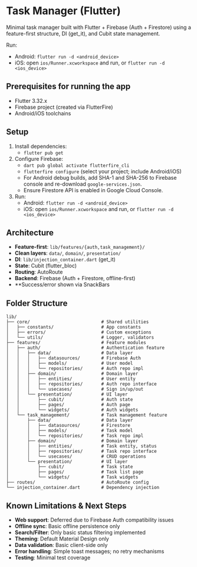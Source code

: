 # Task Manager (Flutter)

Minimal task manager built with Flutter + Firebase (Auth + Firestore) using a feature-first structure, DI (get_it), and Cubit state management.

 Run:
   - Android: `flutter run -d <android_device>`
   - iOS: open `ios/Runner.xcworkspace` and run, or `flutter run -d <ios_device>`

## Prerequisites for running the app
- Flutter 3.32.x
- Firebase project (created via FlutterFire)
- Android/iOS toolchains

## Setup
1) Install dependencies:
   - `flutter pub get`
2) Configure Firebase:
   - `dart pub global activate flutterfire_cli`
   - `flutterfire configure` (select your project; include Android/iOS)
   - For Android debug builds, add SHA-1 and SHA-256 to Firebase console and re-download `google-services.json`.
   - Ensure Firestore API is enabled in Google Cloud Console.
3) Run:
   - Android: `flutter run -d <android_device>`
   - iOS: open `ios/Runner.xcworkspace` and run, or `flutter run -d <ios_device>`

## Architecture
- **Feature-first**: `lib/features/{auth,task_management}/`
- **Clean layers**: `data/`, `domain/`, `presentation/`
- **DI**: `lib/injection_container.dart` (get_it)
- **State**: Cubit (flutter_bloc)
- **Routing**: AutoRoute
- **Backend**: Firebase (Auth + Firestore, offline-first)
- **Success/error shown via SnackBars

## Folder Structure
```
lib/
├── core/                           # Shared utilities
│   ├── constants/                  # App constants
│   ├── errors/                     # Custom exceptions
│   └── utils/                      # Logger, validators
├── features/                       # Feature modules
│   ├── auth/                       # Authentication feature
│   │   ├── data/                   # Data layer
│   │   │   ├── datasources/        # Firebase Auth
│   │   │   ├── models/             # User model
│   │   │   └── repositories/       # Auth repo impl
│   │   ├── domain/                 # Domain layer
│   │   │   ├── entities/           # User entity
│   │   │   ├── repositories/       # Auth repo interface
│   │   │   └── usecases/           # Sign in/up/out
│   │   └── presentation/           # UI layer
│   │       ├── cubit/              # Auth state
│   │       ├── pages/              # Auth page
│   │       └── widgets/            # Auth widgets
│   └── task_management/            # Task management feature
│       ├── data/                   # Data layer
│       │   ├── datasources/        # Firestore
│       │   ├── models/             # Task model
│       │   └── repositories/       # Task repo impl
│       ├── domain/                 # Domain layer
│       │   ├── entities/           # Task entity, status
│       │   ├── repositories/       # Task repo interface
│       │   └── usecases/           # CRUD operations
│       └── presentation/           # UI layer
│           ├── cubit/              # Task state
│           ├── pages/              # Task list page
│           └── widgets/            # Task widgets
├── routes/                         # AutoRoute config
└── injection_container.dart        # Dependency injection
```

## Known Limitations & Next Steps
- **Web support**: Deferred due to Firebase Auth compatibility issues
- **Offline sync**: Basic offline persistence only
- **Search/Filter**: Only basic status filtering implemented
- **Theming**: Default Material Design only
- **Data validation**: Basic client-side only
- **Error handling**: Simple toast messages; no retry mechanisms
- **Testing**: Minimal test coverage


